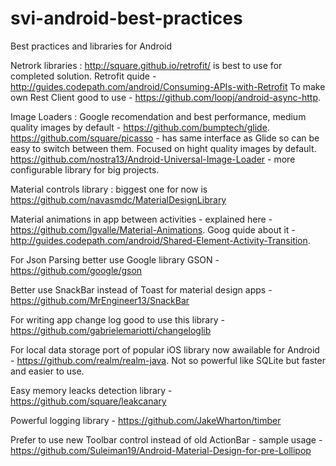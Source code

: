 # svi-android-best-practices
Best practices and libraries for Android

Netrork libraries : http://square.github.io/retrofit/ is best to use for completed solution. Retrofit quide - http://guides.codepath.com/android/Consuming-APIs-with-Retrofit
To make own Rest Client good to use - https://github.com/loopj/android-async-http.

Image Loaders : Google recomendation and best performance, medium quality images by default - https://github.com/bumptech/glide.
https://github.com/square/picasso - has same interface as Glide so can be easy to switch between them. Focused on hight quality images by default.
https://github.com/nostra13/Android-Universal-Image-Loader - more configurable library for big projects.

Material controls library : biggest one for now is https://github.com/navasmdc/MaterialDesignLibrary

Material animations in app between activities - explained here - https://github.com/lgvalle/Material-Animations. Goog quide about it - http://guides.codepath.com/android/Shared-Element-Activity-Transition.

For Json Parsing better use Google library GSON - https://github.com/google/gson

Better use SnackBar instead of Toast for material design apps - https://github.com/MrEngineer13/SnackBar

For writing app change log good to use this library - https://github.com/gabrielemariotti/changeloglib

For local data storage port of popular iOS library now awailable for Android - https://github.com/realm/realm-java. Not so powerful like SQLite but faster and easier to use.

Easy memory leacks detection library - https://github.com/square/leakcanary

Powerful logging library - https://github.com/JakeWharton/timber

Prefer to use new Toolbar control instead of old ActionBar - sample usage - https://github.com/Suleiman19/Android-Material-Design-for-pre-Lollipop

